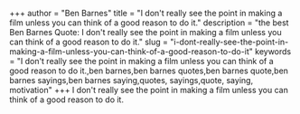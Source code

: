 +++
author = "Ben Barnes"
title = "I don't really see the point in making a film unless you can think of a good reason to do it."
description = "the best Ben Barnes Quote: I don't really see the point in making a film unless you can think of a good reason to do it."
slug = "i-dont-really-see-the-point-in-making-a-film-unless-you-can-think-of-a-good-reason-to-do-it"
keywords = "I don't really see the point in making a film unless you can think of a good reason to do it.,ben barnes,ben barnes quotes,ben barnes quote,ben barnes sayings,ben barnes saying,quotes, sayings,quote, saying, motivation"
+++
I don't really see the point in making a film unless you can think of a good reason to do it.
